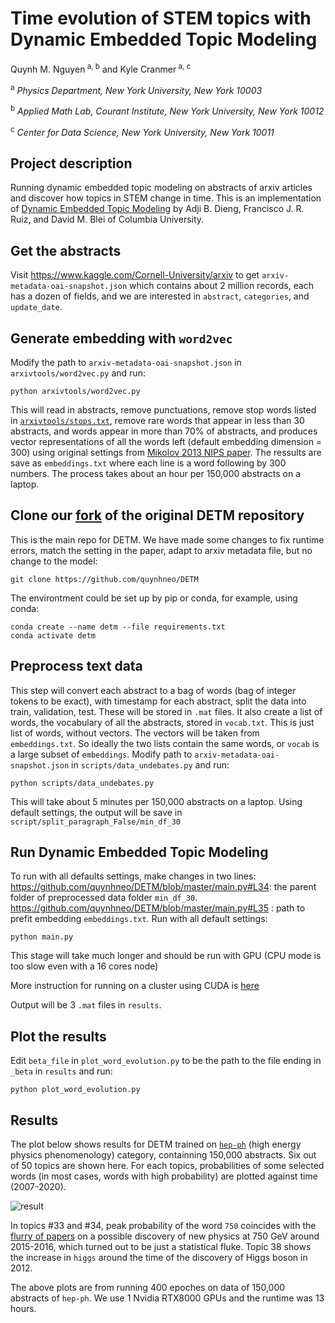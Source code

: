 # Time evolution of STEM topics with Dynamic Embedded Topic Modeling 
Quynh M. Nguyen<sup> a, b</sup> and Kyle Cranmer<sup> a, c</sup>

<sup> a</sup> _Physics Department, New York University, New York 10003_

<sup> b</sup> _Applied Math Lab, Courant Institute, New York University, New York 10012_

<sup> c</sup> _Center for Data Science, New York University, New York 10011_

## Project description
Running dynamic embedded topic modeling on abstracts of arxiv articles and discover how topics in STEM change in time. This is an implementation of [Dynamic Embedded Topic Modeling](https://github.com/adjidieng/DETM) by Adji B. Dieng, Francisco J. R. Ruiz, and David M. Blei of Columbia University. 

## Get the abstracts 
Visit https://www.kaggle.com/Cornell-University/arxiv to get `arxiv-metadata-oai-snapshot.json` which contains about 2 million records, each has a dozen of fields, and we are interested in `abstract`, `categories`, and `update_date`.

## Generate embedding with `word2vec` 
Modify the path to `arxiv-metadata-oai-snapshot.json` in `arxivtools/word2vec.py` and run:
  
```
python arxivtools/word2vec.py
```

This will read in abstracts, remove punctuations, remove stop words listed in [`arxivtools/stops.txt`](https://github.com/quynhneo/detm-arxiv/blob/master/word2vec/stops.txt), remove rare words that appear in less than 30 abstracts, and words appear in more than 70% of abstracts, and produces vector representations of all the words left (default embedding dimension = 300) using original settings from [Mikolov 2013 NIPS paper](https://arxiv.org/pdf/1310.4546.pdf). The ressults are save as `embeddings.txt` where each line is a word following by 300 numbers. The process takes about an hour per 150,000 abstracts on a laptop. 

## Clone our [fork](https://github.com/quynhneo/DETM) of the original DETM repository
This is the main repo for DETM. We have made some changes to fix runtime errors, match the setting in the paper, adapt to arxiv metadata file, but no change to the model:
```
git clone https://github.com/quynhneo/DETM
```
The environtment could be set up by pip or conda, for example, using conda:
```
conda create --name detm --file requirements.txt 
conda activate detm
```

## Preprocess text data 
This step will convert each abstract to a bag of words (bag of integer tokens to be exact), with timestamp for each abstract, split the data into train, validation, test. These will be stored in `.mat` files. It also create a list of words, the vocabulary of all the abstracts, stored in `vocab.txt`. This is just list of words, without vectors. The vectors will be taken from `embeddings.txt`. So ideally the two lists contain the same words, or `vocab` is a large subset of `embeddings`.
Modify  path to  `arxiv-metadata-oai-snapshot.json` in `scripts/data_undebates.py` and run:
```
python scripts/data_undebates.py
```
This will take about 5 minutes per 150,000 abstracts on a laptop. Using default settings, the output will be save in `script/split_paragraph_False/min_df_30`
## Run Dynamic Embedded Topic Modeling 
To run with all defaults settings, make changes in two lines:
https://github.com/quynhneo/DETM/blob/master/main.py#L34: the parent folder of preprocessed data folder `min_df_30`. 
https://github.com/quynhneo/DETM/blob/master/main.py#L35 : path to prefit embedding `embeddings.txt`.
Run with all default settings:
```
python main.py
``` 
 This stage will take much longer and should be run with GPU (CPU mode is too slow even with a 16 cores node)

More instruction for running on a cluster using CUDA is [here](https://github.com/quynhneo/detm-arxiv/blob/master/docs/singularity_slurm.md)

Output will be 3 `.mat` files in `results`. 
## Plot the results
Edit `beta_file` in `plot_word_evolution.py` to be the path to the file ending in `_beta` in `results` and run:
```
python plot_word_evolution.py 
```


## Results
The plot below shows results for DETM trained on [`hep-ph`](https://arxiv.org/archive/hep-ph) (high energy physics phenomenology) category, containning 150,000 abstracts. Six out of 50 topics are shown here. For each topics, probabilities of some selected words (in most cases, words with high probability) are plotted against time (2007-2020). 


![result](https://github.com/quynhneo/detm-arxiv/blob/master/detm_un_K_50_Htheta_800_Optim_adam_Clip_2.0_ThetaAct_relu_Lr_0.001_Bsz_200_RhoSize_300_L_4_minDF_15_trainEmbeddings_0_beta.png)

In topics #33 and #34, peak probability of the word `750` coincides with the [flurry of papers](https://en.wikipedia.org/wiki/750_GeV_diphoton_excess) on a possible discovery of new physics at 750 GeV around 2015-2016, which turned out to be just a statistical fluke. Topic 38 shows the increase in `higgs` around the time of the  discovery of Higgs boson in 2012.

The above plots are from running 400 epoches on data of 150,000 abstracts of `hep-ph`. We use 1 Nvidia RTX8000 GPUs and the runtime was 13 hours.
